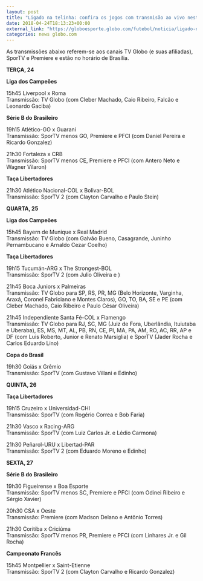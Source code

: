 ```yaml
---
layout: post
title: "Ligado na telinha: confira os jogos com transmisão ao vivo neste meio de semana"
date: 2018-04-24T18:13:23+00:00
external_link: "https://globoesporte.globo.com/futebol/noticia/ligado-na-telinha-confira-os-jogos-com-transmissao-ao-vivo-neste-meio-de-semana.ghtml"
categories: news globo.com
---
```

 
 
 

 
 
 
 

As transmissões abaixo referem-se aos canais TV Globo (e suas afiliadas), SporTV e Premiere e estão no horário de Brasília.

 
 
 

**TERÇA, 24**

 
 
 

**Liga dos Campeões**

 
 
 

15h45 Liverpool x Roma  
Transmissão: TV Globo (com Cleber Machado, Caio Ribeiro, Falcão e Leonardo Gaciba)

 
 
 

**Série B do Brasileiro**

 
 
 

19h15 Atlético-GO x Guarani  
Transmissão: SporTV menos GO, Premiere e PFCI (com Daniel Pereira e Ricardo Gonzalez)

 
 
 

21h30 Fortaleza x CRB  
Transmissão: SporTV menos CE, Premiere e PFCI (com Antero Neto e Wagner Vilaron)

 
 
 

**Taça Libertadores**

 
 
 

21h30 Atlético Nacional-COL x Bolivar-BOL  
Transmissão: SporTV 2 (com Clayton Carvalho e Paulo Stein)

 
 
 

**QUARTA, 25**

 
 
 

**Liga dos Campeões**

 
 
 

15h45 Bayern de Munique x Real Madrid  
Transmissão: TV Globo (com Galvão Bueno, Casagrande, Juninho Pernambucano e Arnaldo Cezar Coelho)

 
 
 

**Taça Libertadores**

 
 
 

19h15 Tucumán-ARG x The Strongest-BOL  
Transmissão: SporTV 2 (com Julio Oliveira e )

 
 
 

21h45 Boca Juniors x Palmeiras  
Transmissão: TV Globo para SP, RS, PR, MG (Belo Horizonte, Varginha, Araxá, Coronel Fabriciano e Montes Claros), GO, TO, BA, SE e PE (com Cleber Machado, Caio Ribeiro e Paulo César Oliveira)

 
 
 

21h45 Independiente Santa Fé-COL x Flamengo  
Transmissão: TV Globo para RJ, SC, MG (Juiz de Fora, Uberlândia, Ituiutaba e Uberaba), ES, MS, MT, AL, PB, RN, CE, PI, MA, PA, AM, RO, AC, RR, AP e DF (com Luis Roberto, Junior e Renato Marsiglia) e SporTV (Jader Rocha e Carlos Eduardo Lino)

 
 
 

**Copa do Brasil**

 
 
 

19h30 Goiás x Grêmio  
Transmissão: SporTV (com Gustavo Villani e Edinho)

 
 
 

**QUINTA, 26**

 
 
 

**Taça Libertadores**

 
 
 

19h15 Cruzeiro x Universidad-CHI  
Transmissão: SporTV (com Rogério Correa e Bob Faria)

 
 
 

21h30 Vasco x Racing-ARG  
Transmissão: SporTV (com Luiz Carlos Jr. e Lédio Carmona)

 
 
 

21h30 Peñarol-URU x Libertad-PAR  
Transmissão: SporTV 2 (com Eduardo Moreno e Edinho)

 
 
 

**SEXTA, 27**

 
 
 

**Série B do Brasileiro**

 
 
 

19h30 Figueirense x Boa Esporte  
Transmissão: SporTV menos SC, Premiere e PFCI (com Odinei Ribeiro e Sérgio Xavier)

 
 
 

20h30 CSA x Oeste  
Transmissão: Premiere (com Madson Delano e Antônio Torres)

 
 
 

21h30 Coritiba x Criciúma  
Transmissão: SporTV menos PR, Premiere e PFCI (com Linhares Jr. e Gil Rocha)

 
 
 

 
 
 

**Campeonato Francês**

 
 
 
 

15h45 Montpellier x Saint-Etienne  
Transmissão: SporTV 2 (com Clayton Carvalho e Ricardo Gonzalez)

 
 
 
